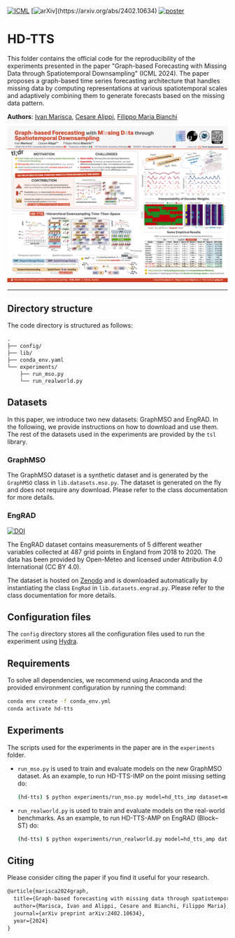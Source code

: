 [![ICML](https://img.shields.io/badge/ICML-2024-blue)]()
[![arXiv](https://img.shields.io/badge/arXiv-2402.10634-b31b1b.svg?)](https://arxiv.org/abs/2402.10634)
[![poster](https://custom-icon-badges.demolab.com/badge/poster-pdf-blue.svg?logo=note&logoSource=feather&logoColor=white)](docs/poster.pdf)

# HD-TTS

This folder contains the official code for the reproducibility of the
experiments presented in the paper "Graph-based Forecasting with Missing Data
through Spatiotemporal Downsampling" (ICML 2024). The paper proposes a
graph-based time series forecasting architecture that handles missing data by
computing representations at various spatiotemporal scales and adaptively
combining them to generate forecasts based on the missing data pattern.

**Authors**:
[Ivan Marisca](https://marshka.github.io/), 
[Cesare Alippi](https://alippi.faculty.polimi.it/), 
[Filippo Maria Bianchi](https://sites.google.com/view/filippombianchi/)

<div align=center>
	<img src='docs/poster.jpg' alt='Poster of "Graph-based Forecasting with Missing Data through Spatiotemporal Downsampling" (ICML 2024).'/>
</div>

---

## Directory structure

The code directory is structured as follows:

```
.
├── config/
├── lib/
├── conda_env.yaml
└── experiments/
    ├── run_mso.py
    └── run_realworld.py

```

## Datasets

In this paper, we introduce two new datasets: GraphMSO and EngRAD. In the
following, we provide instructions on how to download and use them.
The rest of the datasets used in the experiments are provided by the `tsl`
library.

### GraphMSO

The GraphMSO dataset is a synthetic dataset and is generated by the `GraphMSO`
class in `lib.datasets.mso.py`.
The dataset is generated on the fly and does not require any download. Please
refer to the class documentation for more details.

### EngRAD

[![DOI](https://zenodo.org/badge/DOI/10.5281/zenodo.12760772.svg)](https://doi.org/10.5281/zenodo.12760772)

The EngRAD dataset contains measurements of 5 different weather variables
collected at 487 grid points in England from 2018 to 2020.
The data has been provided by Open-Meteo and licensed under Attribution 4.0
International (CC BY 4.0).

The dataset is hosted on [Zenodo](https://zenodo.org/) and is downloaded
automatically by instantiating the class `EngRad` in `lib.datasets.engrad.py`.
Please refer to the class documentation for more details.

## Configuration files

The `config` directory stores all the configuration files used to run the
experiment using [Hydra](https://hydra.cc/).

## Requirements

To solve all dependencies, we recommend using Anaconda and the provided
environment configuration by running the command:

```bash
conda env create -f conda_env.yml
conda activate hd-tts
```

## Experiments

The scripts used for the experiments in the paper are in the `experiments`
folder.

* `run_mso.py` is used to train and evaluate models on the new GraphMSO dataset.
  As an example, to run HD-TTS-IMP on the point missing setting do:

  ```bash
  (hd-tts) $ python experiments/run_mso.py model=hd_tts_imp dataset=mso_point 
  ```

* `run_realworld.py` is used to train and evaluate models on the real-world
  benchmarks. As an example, to run HD-TTS-AMP on EngRAD (Block–ST) do:

  ```bash
  (hd-tts) $ python experiments/run_realworld.py model=hd_tts_amp dataset=engrad dataset/mode=block_st
  ```

## Citing

Please consider citing the paper if you find it useful for your research.

```latex
@article{marisca2024graph,
  title={Graph-based forecasting with missing data through spatiotemporal downsampling},
  author={Marisca, Ivan and Alippi, Cesare and Bianchi, Filippo Maria},
  journal={arXiv preprint arXiv:2402.10634},
  year={2024}
}
```